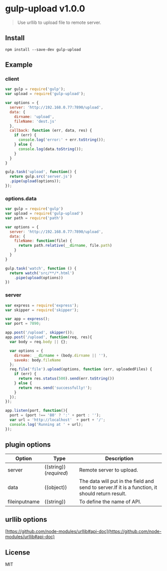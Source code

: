 # gulp-upload v1.0.0

> Use urllib to upload file to remote server.


## Install

```
npm install --save-dev gulp-upload
```


## Example

### client

```js
var gulp = require('gulp');
var upload = require('gulp-upload');

var options = {
  server: 'http://192.168.0.77:7890/upload',
  data: {
    dirname: 'upload',
    fileName: 'dest.js'
  },
  callback: function (err, data, res) {
    if (err) {
      console.log('error:' + err.toString());
    } else {
      console.log(data.toString());
    }
  }
}

gulp.task('upload', function() {
  return gulp.src('server.js')
  .pipe(upload(options));
});
```

### options.data
```js
var gulp = require('gulp')
var upload = require('gulp-upload')
var path = require('path')

var options = {
  server: 'http://192.168.0.77:7890/upload',
  data: {
    fileName: function(file) {
      return path.relative(__dirname, file.path)
    }
  }
}

gulp.task('watch', function () {
  return watch('src/**/*.html')
    .pipe(upload(options))
})
```

### server

```js
var express = require('express');
var skipper = require('skipper');

var app = express();
var port = 7890;

app.post('/upload', skipper());
app.post('/upload', function(req, res){
  var body = req.body || {};

  var options = {
    dirname: __dirname + (body.dirname || ''),
    saveAs: body.fileName
  };
  req.file('file').upload(options, function (err, uploadedFiles) {
    if (err) {
      return res.status(500).send(err.toString())
    } else {
      return res.send('successfully!');
    }
  });
});

app.listen(port, function(){
  port = (port !== '80' ? ':' + port : '');
  var url = 'http://localhost'  + port + '/';
  console.log('Running at ' + url);
});
```

## plugin options
Option     | Type                             | Description
---------- | -------------------------------- | --------------
server     | ((string))(_required_)           | Remote server to upload.
data       | ((object))                       | The data will put in the field and send to server.If it is a function, it should return result.
fileinputname | ((string))                    | To define the name of API.

## urllib options
[https://github.com/node-modules/urllib#api-doc](https://github.com/node-modules/urllib#api-doc)

## License

MIT
